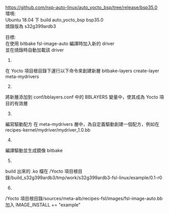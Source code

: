 https://github.com/nxp-auto-linux/auto_yocto_bsp/tree/release/bsp35.0  
環境:  
Ubuntu 18.04 下 build auto_yocto_bsp bsp35.0  
燒錄版為 s32g399ardb3  
  
目標:  
在使用 bitbake fsl-image-auto 編譯時加入新的 driver  
並在燒錄時自動加載該 driver  

1.
在 Yocto 項目根目錄下運行以下命令來創建新層
bitbake-layers create-layer meta-mydrivers

2.
將新層添加到 conf/bblayers.conf 中的 BBLAYERS 變量中，使其成為 Yocto 項目的有效層

3.
編寫驅動配方
在 meta-mydrivers 層中，為自定義驅動創建一個配方，例如在 recipes-kernel/mydriver/mydriver_1.0.bb

4.
編譯驅動並生成鏡像
bitbake <image>

5.
build 出來的 .ko 檔在
/Yocto 項目根目錄/build_s32g399ardb3/tmp/work/s32g399ardb3-fsl-linux/example/0.1-r0

6.
/Yocto 項目根目錄/sources/meta-alb/recipes-fsl/images/fsl-image-auto.bb
加入
IMAGE_INSTALL += "example"

